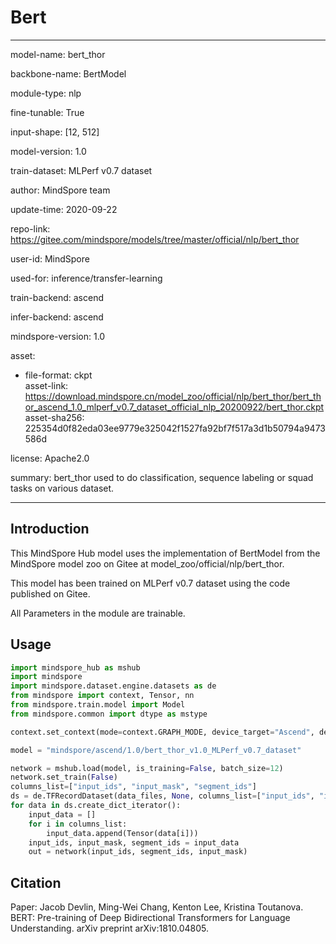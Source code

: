 # Bert

---

model-name: bert_thor

backbone-name: BertModel

module-type: nlp

fine-tunable: True

input-shape: [12, 512]

model-version: 1.0

train-dataset: MLPerf v0.7 dataset

author: MindSpore team

update-time: 2020-09-22

repo-link: <https://gitee.com/mindspore/models/tree/master/official/nlp/bert_thor>

user-id: MindSpore

used-for: inference/transfer-learning

train-backend: ascend

infer-backend: ascend

mindspore-version: 1.0

asset:

  -
    file-format: ckpt  
    asset-link: <https://download.mindspore.cn/model_zoo/official/nlp/bert_thor/bert_thor_ascend_1.0_mlperf_v0.7_dataset_official_nlp_20200922/bert_thor.ckpt>  
    asset-sha256: 225354d0f82eda03ee9779e325042f1527fa92bf7f517a3d1b50794a9473586d  

license: Apache2.0

summary: bert_thor used to do classification, sequence labeling or squad tasks on various dataset.

---

## Introduction

This MindSpore Hub model uses the implementation of BertModel from the MindSpore model zoo on Gitee at model_zoo/official/nlp/bert_thor.

This model has been trained on MLPerf v0.7 dataset using the code published on Gitee.

All Parameters in the module are trainable.

## Usage

```python
import mindspore_hub as mshub
import mindspore
import mindspore.dataset.engine.datasets as de
from mindspore import context, Tensor, nn
from mindspore.train.model import Model
from mindspore.common import dtype as mstype

context.set_context(mode=context.GRAPH_MODE, device_target="Ascend", device_id=0)

model = "mindspore/ascend/1.0/bert_thor_v1.0_MLPerf_v0.7_dataset"

network = mshub.load(model, is_training=False, batch_size=12)
network.set_train(False)
columns_list=["input_ids", "input_mask", "segment_ids"]
ds = de.TFRecordDataset(data_files, None, columns_list=["input_ids", "input_mask", "segment_ids"])
for data in ds.create_dict_iterator():
    input_data = []
    for i in columns_list:
        input_data.append(Tensor(data[i]))
    input_ids, input_mask, segment_ids = input_data
    out = network(input_ids, segment_ids, input_mask)
```

## Citation

Paper: Jacob Devlin, Ming-Wei Chang, Kenton Lee, Kristina Toutanova. BERT: Pre-training of Deep Bidirectional Transformers for Language Understanding. arXiv preprint arXiv:1810.04805.
